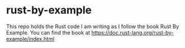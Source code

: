 # rust-by-example
This repo holds the Rust code I am writing as I follow the book Rust By Example. You can find the book at https://doc.rust-lang.org/rust-by-example/index.html
